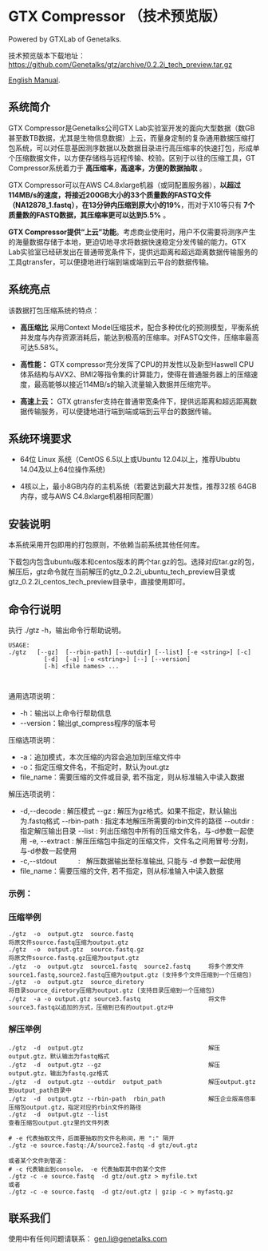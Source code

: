 # GTX Compressor  （技术预览版）

Powered by GTXLab of Genetalks.

技术预览版本下载地址： https://github.com/Genetalks/gtz/archive/0.2.2i_tech_preview.tar.gz 


[English Manual](https://github.com/Genetalks/gtz/blob/master/README.md "Markdown").

## 系统简介

GTX Compressor是Genetalks公司GTX Lab实验室开发的面向大型数据（数GB甚至数TB数据，尤其是生物信息数据）上云，而量身定制的复杂通用数据压缩打包系统，可以对任意基因测序数据以及数据目录进行高压缩率的快速打包，形成单个压缩数据文件，以方便存储档与远程传输、校验。区别于以往的压缩工具，GT Compressor系统着力于 **高压缩率，高速率，方便的数据抽取** 。

GTX Compressor可以在AWS C4.8xlarge机器（或同配置服务器），**以超过114MB/s的速度，将接近200GB大小的33个质量数的FASTQ文件（NA12878_1.fastq），在13分钟内压缩到原大小的19%**，而对于X10等只有 **7个质量数的FASTQ数据，其压缩率更可以达到5.5%** 。

**GTX Compressor提供“上云”功能**。考虑商业使用时，用户不仅需要将测序产生的海量数据存储于本地，更迫切地寻求将数据快速稳定分发传输的能力。GTX Lab实验室已经研发出在普通带宽条件下，提供远距离和超远距离数据传输服务的工具gtransfer，可以便捷地进行端到端或端到云平台的数据传输。

## 系统亮点

该数据打包压缩系统的特点：

- **高压缩比** 采用Context Model压缩技术，配合多种优化的预测模型，平衡系统并发度与内存资源消耗后，能达到极高的压缩率。对FASTQ文件，压缩率最高可达5.58%。

- **高性能：** GTX compressor充分发挥了CPU的并发性以及新型Haswell CPU体系结构与AVX2、BMI2等指令集的计算能力，使得在普通服务器上的压缩速度，最高能够以接近114MB/s的输入流量输入数据并压缩完毕。

- **高速上云：** GTX gtransfer支持在普通带宽条件下，提供远距离和超远距离数据传输服务，可以便捷地进行端到端或端到云平台的数据传输。



## 系统环境要求

- 64位 Linux 系统（CentOS 6.5以上或Ubuntu 12.04以上，推荐Ububtu 14.04及以上64位操作系统)

- 4核以上，最小8GB内存的主机系统（若要达到最大并发性，推荐32核 64GB内存，或与AWS C4.8xlarge机器相同配置）

## 安装说明
本系统采用开包即用的打包原则，不依赖当前系统其他任何库。

下载包内包含ubuntu版本和centos版本的两个tar.gz的包。选择对应tar.gz的包，解压后，gtz命令就在当前解压的gtz_0.2.2i_ubuntu_tech_preview目录或gtz_0.2.2i_centos_tech_preview目录中，直接使用即可。


## 命令行说明

执行 ./gtz -h，输出命令行帮助说明。


```
USAGE: 
./gtz   [--gz]  [--rbin-path] [--outdir] [--list] [-e <string>] [-c] 
          [-d]  [-a] [-o <string>] [--] [--version]
          [-h] <file names> ...

  
```

通用选项说明：

- -h：输出以上命令行帮助信息
- \-\-version：输出gt_compress程序的版本号


压缩选项说明：
- -a：追加模式，本次压缩的内容会追加到压缩文件中
- -o：指定压缩文件名，不指定时，默认为out.gtz
- file_name：需要压缩的文件或目录, 若不指定，则从标准输入中读入数据


解压选项说明：
- -d,\-\-decode             :  解压模式
--gz				 : 解压为gz格式。如果不指定，默认输出为.fastq格式
--rbin-path  : 指定本地解压所需要的rbin文件的路径
--outdir		 : 指定解压输出目录
--list		   : 列出压缩包中所有的压缩文件名，与-d参数一起使用
-e, --extract	   : 解压压缩包中指定的压缩文件，文件名之间用冒号:分割，与-d参数一起使用
- -c,\-\-stdout            :   解压数据输出至标准输出, 只能与 -d 参数一起使用
- file_name：需要压缩的文件, 若不指定，则从标准输入中读入数据


### 示例：


### 压缩举例
	./gtz  -o  output.gtz  source.fastq  									  将原文件source.fastq压缩为output.gtz
	./gtz  -o  output.gtz  source.fastq.gz									将原文件source.fastq.gz压缩为output.gtz
	./gtz  -o  output.gtz  source1.fastq  source2.fastq     将多个原文件source1.fastq,source2.fastq压缩为output.gtz (支持多个文件压缩到一个压缩包)
	./gtz  -o  output.gtz  source_diretory									将目录source_diretory压缩为output.gtz (支持目录压缩到一个压缩包)
	./gtz  -a -o output.gtz source3.fastq                   将文件source3.fastq以追加的方式，压缩到已有的output.gtz中


### 解压举例
	./gtz  -d  output.gtz                                   解压output.gtz，默认输出为fastq格式
	./gtz  -d  output.gtz --gz                              解压output.gtz，输出为fastq.gz格式
	./gtz  -d  output.gtz --outdir  output_path             解压output.gtz到output_path目录中
	./gtz  -d  output.gtz --rbin-path  rbin_path            解压企业版高倍率压缩包output.gtz，指定对应的rbin文件的路径
	./gtz  -d  output.gtz --list														查看压缩包output.gtz里的文件列表	
	
	# -e 代表抽取文件，后面要抽取的文件名称间，用 ":" 隔开
	./gtz -e source.fastq:/A/source2.fastq -d gtz/out.gtz
	
	或者某个文件到管道：
	# -c 代表输出到console， -e 代表抽取其中的某个文件
	./gtz -c -e source.fastq  -d gtz/out.gtz > myfile.txt
	或者
	./gtz -c -e source.fastq  -d gtz/out.gtz | gzip -c > myfastq.gz
	



## 联系我们

使用中有任何问题请联系： gen.li@genetalks.com
